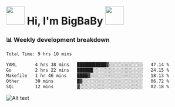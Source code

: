 <!-- Title -->
<h1>
    <img src="https://media.tenor.com/TlyRveJkgo4AAAAi/cloud-cloud-strife.gif" width="50"/>
    Hi, I'm BigBaBy
    <img src="https://media.tenor.com/TlyRveJkgo4AAAAi/cloud-cloud-strife.gif" width="50"/>
</h1>

<h3> 📊 Weekly development breakdown </h3>
<!-- waka-readme-stats -->

<!--START_SECTION:waka-->

```txt
Total Time: 9 hrs 10 mins

YAML       4 hrs 38 mins   ███████████▓░░░░░░░░░░░░░   47.14 %
Go         2 hrs 22 mins   ██████░░░░░░░░░░░░░░░░░░░   24.15 %
Makefile   1 hr 46 mins    ████▓░░░░░░░░░░░░░░░░░░░░   18.13 %
Other      39 mins         █▓░░░░░░░░░░░░░░░░░░░░░░░   06.72 %
SQL        12 mins         ▓░░░░░░░░░░░░░░░░░░░░░░░░   02.18 %
```

<!--END_SECTION:waka-->

![Alt text](https://spotify-recently-played-readme.vercel.app/api?user=21b7yx6vkj66csord5swswvza&count=10&width=1000)

